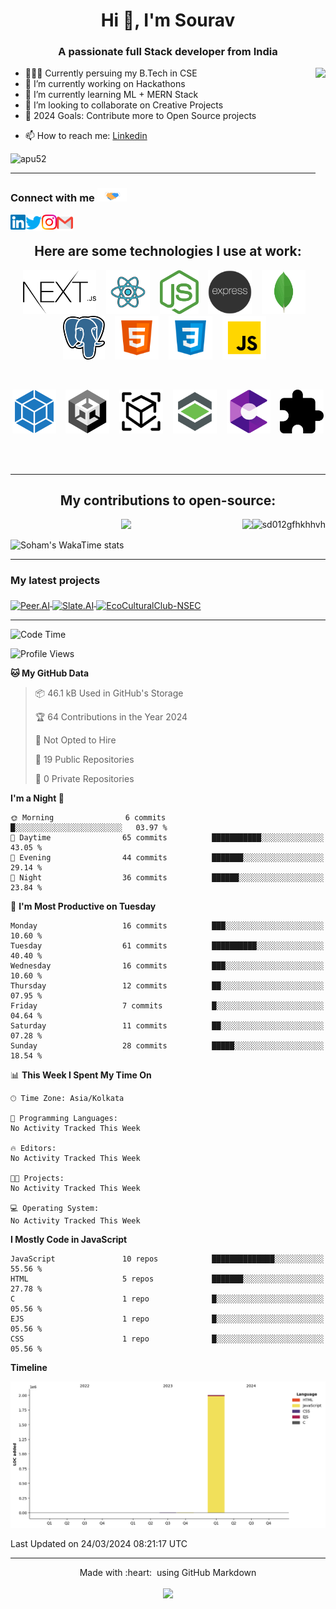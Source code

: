 
<h1 align="center">Hi 👋, I'm Sourav</h1>
<h3 align="center">A passionate full Stack developer from India</h3>

<img align="right" src='https://media3.giphy.com/media/v1.Y2lkPTc5MGI3NjExMHNsdHowcTRweDk4dzczcWQ1eW1hcXhqZHlkNXl3NjNkZWNwazl0diZlcD12MV9pbnRlcm5hbF9naWZfYnlfaWQmY3Q9Zw/qgQUggAC3Pfv687qPC/giphy.gif' height='215'>

- 👨🏻‍🎓 Currently persuing my B.Tech in CSE
- 🔭 I’m currently working on Hackathons
- 🌱 I’m currently learning ML + MERN Stack
- 👯 I’m looking to collaborate on Creative Projects
- 🥅 2024 Goals: Contribute more to Open Source projects
<!-- - 🤔 I’m looking for help with ... 
- 💬 Ask me about ...-->
- 📫 How to reach me: [Linkedin](https://www.linkedin.com/in/soham-das-15ab07174/)
<!-- - 😄 Pronouns: ...
- ⚡ Fun fact: ... -->

<p align="left"> <img src="https://komarev.com/ghpvc/?username=Sourav-Ghorai&label=Profile%20views&color=0e75b6&style=flat" alt="apu52" /> </p>

---


### Connect with me <img src="https://github.com/SatYu26/SatYu26/blob/master/Assets/Handshake.gif" height="22px">

  <a href="https://www.linkedin.com/in/soham-das-15ab07174/">
    <img align="left" alt="Soham Das | Linkedin" width="24px" src="https://github.com/SatYu26/SatYu26/blob/master/Assets/Linkedin.svg" />
  </a> &nbsp;&nbsp;
  <a href="https://twitter.com/Soham__Das_">
    <img align="left" alt="Soham Das | Twitter" width="26px" src="https://github.com/SatYu26/SatYu26/blob/master/Assets/Twitter.svg" />
  </a> &nbsp;&nbsp;
  <a href="https://www.instagram.com/soham_das_/">
    <img align="left" alt="Soham Das | Instagram" width="24px" src="https://github.com/SatYu26/SatYu26/blob/master/Assets/Instagram.svg" />
  </a> &nbsp;&nbsp;
  <a href="mailto:sohamdas.nest@gmail.com">
    <img align="left" alt="Soham Das | Gmail" width="26px" src="https://github.com/SatYu26/SatYu26/blob/master/Assets/Gmail.svg" />
  </a>


<h2 align="center">
  Here are some technologies I use at work:
</h2>
<p align="center">
<code><img height="70" src="https://github.com/sd012gfhkhhvh/sd012gfhkhhvh/blob/main/assets/next.png"></code> &nbsp;&nbsp;
<code><img height="70" src="https://github.com/sd012gfhkhhvh/sd012gfhkhhvh/blob/main/assets/react.png"></code> &nbsp;&nbsp;
<code><img height="70" src="https://github.com/sd012gfhkhhvh/sd012gfhkhhvh/blob/main/assets/nodejs.png"></code> &nbsp;&nbsp;
<code><img height="70" src="https://github.com/sd012gfhkhhvh/sd012gfhkhhvh/blob/main/assets/express.png"></code> &nbsp;&nbsp;
<code><img height="70" src="https://github.com/sd012gfhkhhvh/sd012gfhkhhvh/blob/main/assets/mongodb.png"></code> &nbsp;&nbsp;
<code><img height="70" src="https://github.com/sd012gfhkhhvh/sd012gfhkhhvh/blob/main/assets/postgre.png"></code> &nbsp;&nbsp;
<code><img height="70" src="https://github.com/sd012gfhkhhvh/sd012gfhkhhvh/blob/main/assets/html.png"></code> &nbsp;&nbsp;
<code><img height="70" src="https://github.com/sd012gfhkhhvh/sd012gfhkhhvh/blob/main/assets/css.png"></code> &nbsp;&nbsp;
<code><img height="70" src="https://github.com/sd012gfhkhhvh/sd012gfhkhhvh/blob/main/assets/js.png"></code> &nbsp;&nbsp;
</p>

<br/>

<p align="center">
<code><img height="70" src="https://github.com/sd012gfhkhhvh/sd012gfhkhhvh/blob/main/assets/Webpack.png"></code> &nbsp;&nbsp;
<code><img height="70" src="https://github.com/sd012gfhkhhvh/sd012gfhkhhvh/blob/main/assets/unity.png"></code> &nbsp;&nbsp;
<code><img height="70" src="https://github.com/sd012gfhkhhvh/sd012gfhkhhvh/blob/main/assets/ar.png"></code> &nbsp;&nbsp;
<code><img height="70" src="https://github.com/sd012gfhkhhvh/sd012gfhkhhvh/blob/main/assets/vuforia.png"></code> &nbsp;&nbsp;
<code><img height="70" src="https://github.com/sd012gfhkhhvh/sd012gfhkhhvh/blob/main/assets/arcore.png"></code> &nbsp;&nbsp;
<code><img height="70" src="https://github.com/sd012gfhkhhvh/sd012gfhkhhvh/blob/main/assets/extension.png"></code> &nbsp;&nbsp;
</p>

<br/>


---
  
<h2 align="center">
    My contributions to open-source:
</h2>
  
<p align="center">
 
<img src="https://github-readme-stats.vercel.app/api?username=sd012gfhkhhvh&count_private=true&show_icons=true&theme=radical&include_all_commits=true">

<img align="right" src="https://github-readme-streak-stats.herokuapp.com/?user=sd012gfhkhhvh&theme=vision-friendly-dark" alt="sd012gfhkhhvh"/>

<img align="right" src="https://github-readme-stats.vercel.app/api/top-langs/?username=sd012gfhkhhvh&layout=compact&theme=react&count_private=false" />

  ![Soham's WakaTime stats](https://github-readme-stats.vercel.app/api/wakatime?username=@sohamdas&layout=compact&theme=radical)


</p>

---
### My latest projects

<a href="https://github.com/sd012gfhkhhvh/Peer.AI">
  <img align="middle" src="https://github-readme-stats.vercel.app/api/pin/?username=sd012gfhkhhvh&repo=Peer.AI" alt="Peer.AI" />
</a>

<a href="https://github.com/sd012gfhkhhvh/Slate.AI">
  <img align="middle" src="https://github-readme-stats.vercel.app/api/pin/?username=sd012gfhkhhvh&repo=Slate.AI" alt="Slate.AI" />
</a>

<a href="https://github.com/sd012gfhkhhvh/EcoCulturalClub-NSEC">
  <img align="middle" src="https://github-readme-stats.vercel.app/api/pin/?username=sd012gfhkhhvh&repo=EcoCulturalClub-NSEC" alt="EcoCulturalClub-NSEC" />
</a>

---

<!--START_SECTION:waka-->
![Code Time](http://img.shields.io/badge/Code%20Time-0%20secs-blue)

![Profile Views](http://img.shields.io/badge/Profile%20Views-0-blue)

**🐱 My GitHub Data** 

> 📦 46.1 kB Used in GitHub's Storage 
 > 
> 🏆 64 Contributions in the Year 2024
 > 
> 🚫 Not Opted to Hire
 > 
> 📜 19 Public Repositories 
 > 
> 🔑 0 Private Repositories 
 > 
**I'm a Night 🦉** 

```text
🌞 Morning                6 commits           █░░░░░░░░░░░░░░░░░░░░░░░░   03.97 % 
🌆 Daytime                65 commits          ███████████░░░░░░░░░░░░░░   43.05 % 
🌃 Evening                44 commits          ███████░░░░░░░░░░░░░░░░░░   29.14 % 
🌙 Night                  36 commits          ██████░░░░░░░░░░░░░░░░░░░   23.84 % 
```
📅 **I'm Most Productive on Tuesday** 

```text
Monday                   16 commits          ███░░░░░░░░░░░░░░░░░░░░░░   10.60 % 
Tuesday                  61 commits          ██████████░░░░░░░░░░░░░░░   40.40 % 
Wednesday                16 commits          ███░░░░░░░░░░░░░░░░░░░░░░   10.60 % 
Thursday                 12 commits          ██░░░░░░░░░░░░░░░░░░░░░░░   07.95 % 
Friday                   7 commits           █░░░░░░░░░░░░░░░░░░░░░░░░   04.64 % 
Saturday                 11 commits          ██░░░░░░░░░░░░░░░░░░░░░░░   07.28 % 
Sunday                   28 commits          █████░░░░░░░░░░░░░░░░░░░░   18.54 % 
```


📊 **This Week I Spent My Time On** 

```text
🕑︎ Time Zone: Asia/Kolkata

💬 Programming Languages: 
No Activity Tracked This Week

🔥 Editors: 
No Activity Tracked This Week

🐱‍💻 Projects: 
No Activity Tracked This Week

💻 Operating System: 
No Activity Tracked This Week
```

**I Mostly Code in JavaScript** 

```text
JavaScript               10 repos            ██████████████░░░░░░░░░░░   55.56 % 
HTML                     5 repos             ███████░░░░░░░░░░░░░░░░░░   27.78 % 
C                        1 repo              █░░░░░░░░░░░░░░░░░░░░░░░░   05.56 % 
EJS                      1 repo              █░░░░░░░░░░░░░░░░░░░░░░░░   05.56 % 
CSS                      1 repo              █░░░░░░░░░░░░░░░░░░░░░░░░   05.56 % 
```



**Timeline**

![Lines of Code chart](https://raw.githubusercontent.com/Sourav-Ghorai/Sourav-Ghorai/main/assets/bar_graph.png)


 Last Updated on 24/03/2024 08:21:17 UTC
<!--END_SECTION:waka-->

---

<p align="center">
  Made with :heart: &nbsp;using GitHub Markdown
  <br/>
   <br/>
  <img src="https://media.giphy.com/media/jpVnC65DmYeyRL4LHS/giphy.gif" width="20%">
</p>

